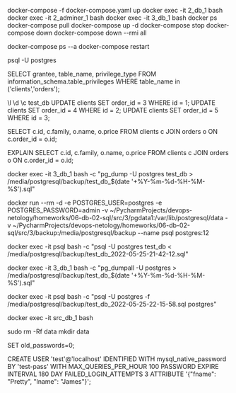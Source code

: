 docker-compose -f docker-compose.yaml up
docker exec -it 2_db_1 bash
docker exec -it 2_adminer_1 bash
docker exec -it 3_db_1 bash
docker ps
docker-compose pull
docker-compose up -d
docker-compose stop
docker-compose down
docker-compose down --rmi all

docker-compose ps --a
docker-compose restart


psql -U postgres


SELECT grantee, table_name, privilege_type FROM information_schema.table_privileges WHERE table_name in ('clients','orders');

\l
\d
\c test_db
UPDATE clients SET order_id = 3 WHERE id = 1;
UPDATE clients SET order_id = 4 WHERE id = 2;
UPDATE clients SET order_id = 5 WHERE id = 3;

SELECT c.id, c.family, o.name, o.price FROM clients c
JOIN orders o
ON c.order_id = o.id;

EXPLAIN SELECT c.id, c.family, o.name, o.price FROM clients c
JOIN orders o
ON c.order_id = o.id;

docker exec -it 3_db_1 bash -c "pg_dump -U postgres test_db > /media/postgresql/backup/test_db_$(date '+%Y-%m-%d-%H-%M-%S').sql"

docker run --rm -d -e POSTGRES_USER=postgres -e POSTGRES_PASSWORD=admin -v ~/PycharmProjects/devops-netology/homeworks/06-db-02-sql/src/3/pgdata1:/var/lib/postgresql/data -v ~/PycharmProjects/devops-netology/homeworks/06-db-02-sql/src/3/backup:/media/postgresql/backup --name psql postgres:12

docker exec -it psql bash -c "psql -U postgres test_db < /media/postgresql/backup/test_db_2022-05-25-21-42-12.sql"

docker exec -it 3_db_1 bash -c "pg_dumpall -U postgres > /media/postgresql/backup/test_db_$(date '+%Y-%m-%d-%H-%M-%S').sql"

docker exec -it psql bash -c "psql -U postgres -f /media/postgresql/backup/test_db_2022-05-25-22-15-58.sql postgres"

docker exec -it src_db_1 bash

sudo rm -Rf data
mkdir data

SET old_passwords=0;

CREATE USER 'test'@'localhost' 
IDENTIFIED WITH mysql_native_password BY 'test-pass'
WITH MAX_QUERIES_PER_HOUR 100 
PASSWORD EXPIRE INTERVAL 180 DAY 
FAILED_LOGIN_ATTEMPTS 3
ATTRIBUTE '{"fname": "Pretty", "lname": "James"}';